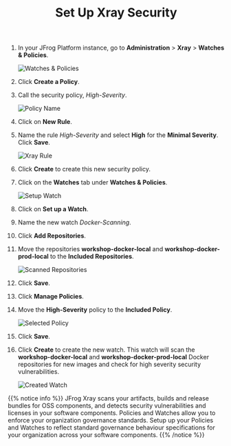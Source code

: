 ﻿---
title: "Set Up Xray Security"
chapter: false
weight: 39
pre: "<b>3.9 </b>"
---

1. In your JFrog Platform instance, go to **Administration** > **Xray** > **Watches & Policies**.

    ![Watches & Policies](/images/watches-policies.png)

2. Click **Create a Policy**.

3. Call the security policy, _High-Severity_.

    ![Policy Name](/images/policy-name.png)

4. Click on **New Rule**.

5. Name the rule _High-Severity_ and select **High** for the **Minimal Severity**. Click **Save**.

    ![Xray Rule](/images/xray-rule.png)

6. Click **Create** to create this new security policy.

7. Click on the **Watches** tab under **Watches & Policies**.

    ![Setup Watch](/images/setup-watch.png)

8. Click on **Set up a Watch**.

9. Name the new watch _Docker-Scanning_.

10. Click **Add Repositories**.

11. Move the repositories **workshop-docker-local** and **workshop-docker-prod-local** to the **Included Repositories**.

    ![Scanned Repositories](/images/scanned-repositories.png)

12. Click **Save**.

13. Click **Manage Policies**.

14. Move the **High-Severity** policy to the **Included Policy**.

    ![Selected Policy](/images/selected-policy.png)

15. Click **Save**.

16. Click **Create** to create the new watch. This watch will scan the **workshop-docker-local** and **workshop-docker-prod-local** Docker repositories for new images and check for high severity security vulnerabilities.

    ![Created Watch](/images/created-watch.png)

{{% notice info %}}
JFrog Xray scans your artifacts, builds and release bundles for OSS components, and detects security vulnerabilities and licenses in your software components.
Policies and Watches allow you to enforce your organization governance standards. Setup up your Policies and Watches to reflect standard governance behaviour specifications for your organization across your software components.
{{% /notice %}}
